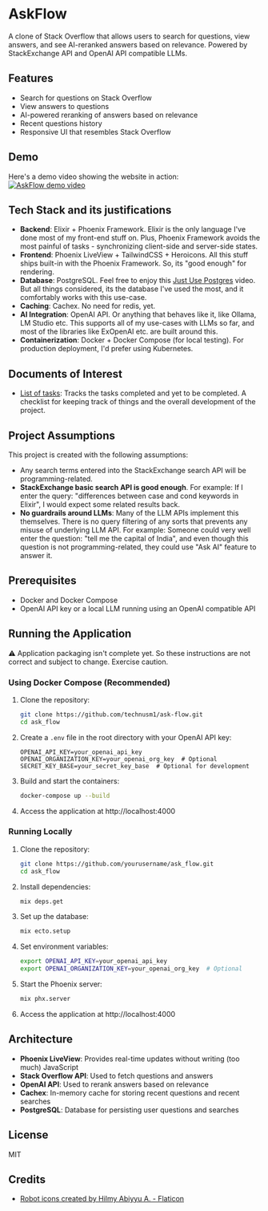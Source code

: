 # AskFlow
A clone of Stack Overflow that allows users to search for questions, view answers, and see AI-reranked answers based on relevance.
Powered by StackExchange API and OpenAI API compatible LLMs.

## Features
- Search for questions on Stack Overflow
- View answers to questions
- AI-powered reranking of answers based on relevance
- Recent questions history
- Responsive UI that resembles Stack Overflow

## Demo
Here's a demo video showing the website in action:  
[![AskFlow demo video](https://img.youtube.com/vi/j1AR5ikUJRA/0.jpg)](https://www.youtube.com/watch?v=j1AR5ikUJRA)

## Tech Stack and its justifications
- **Backend**: Elixir + Phoenix Framework. Elixir is the only language I've done most of my front-end stuff on. Plus, Phoenix Framework avoids the most painful of tasks - synchronizing client-side and server-side states.
- **Frontend**: Phoenix LiveView + TailwindCSS + Heroicons. All this stuff ships built-in with the Phoenix Framework. So, its "good enough" for rendering.
- **Database**: PostgreSQL. Feel free to enjoy this [Just Use Postgres](https://www.youtube.com/watch?v=3JW732GrMdg) video. But all things considered, its the database I've used the most, and it comfortably works with this use-case.
- **Caching**: Cachex. No need for redis, yet.
- **AI Integration**: OpenAI API. Or anything that behaves like it, like Ollama, LM Studio etc. This supports all of my use-cases with LLMs so far, and most of the libraries like ExOpenAI etc. are built around this.
- **Containerization**: Docker + Docker Compose (for local testing). For production deployment, I'd prefer using Kubernetes.

## Documents of Interest
- [List of tasks](/tasks.md): Tracks the tasks completed and yet to be completed. A checklist for keeping track of things and the overall development of the project.

## Project Assumptions
This project is created with the following assumptions:
- Any search terms entered into the StackExchange search API will be programming-related.
- **StackExchange basic search API is good enough**. For example: If I enter the query: "differences between case and cond keywords in Elixir", I would expect some related results back.
- **No guardrails around LLMs**: Many of the LLM APIs implement this themselves. There is no query filtering of any sorts that prevents any misuse of underlying LLM API. For example: Someone could very well enter the question: "tell me the capital of India", and even though this question is not programming-related, they could use "Ask AI" feature to answer it.


## Prerequisites
- Docker and Docker Compose
- OpenAI API key or a local LLM running using an OpenAI compatible API

## Running the Application
⚠️ Application packaging isn't complete yet. So these instructions are not correct and subject to change. Exercise caution.

### Using Docker Compose (Recommended)

1. Clone the repository:
   ```bash
   git clone https://github.com/technusm1/ask-flow.git
   cd ask_flow
   ```

2. Create a `.env` file in the root directory with your OpenAI API key:
   ```
   OPENAI_API_KEY=your_openai_api_key
   OPENAI_ORGANIZATION_KEY=your_openai_org_key  # Optional
   SECRET_KEY_BASE=your_secret_key_base  # Optional for development
   ```

3. Build and start the containers:
   ```bash
   docker-compose up --build
   ```

4. Access the application at http://localhost:4000

### Running Locally

1. Clone the repository:
   ```bash
   git clone https://github.com/yourusername/ask_flow.git
   cd ask_flow
   ```

2. Install dependencies:
   ```bash
   mix deps.get
   ```

3. Set up the database:
   ```bash
   mix ecto.setup
   ```

4. Set environment variables:
   ```bash
   export OPENAI_API_KEY=your_openai_api_key
   export OPENAI_ORGANIZATION_KEY=your_openai_org_key  # Optional
   ```

5. Start the Phoenix server:
   ```bash
   mix phx.server
   ```

6. Access the application at http://localhost:4000

## Architecture
- **Phoenix LiveView**: Provides real-time updates without writing (too much) JavaScript
- **Stack Overflow API**: Used to fetch questions and answers
- **OpenAI API**: Used to rerank answers based on relevance
- **Cachex**: In-memory cache for storing recent questions and recent searches
- **PostgreSQL**: Database for persisting user questions and searches

## License
MIT

## Credits
- [Robot icons created by Hilmy Abiyyu A. - Flaticon](https://www.flaticon.com/free-icons/robot)
